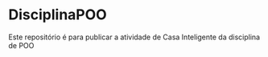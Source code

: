 # DisciplinaPOO
Este repositório é para publicar a atividade de Casa Inteligente da disciplina de POO
